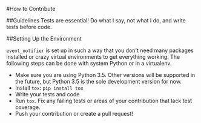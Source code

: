 #How to Contribute

##Guidelines
Tests are essential! Do what I say, not what I do, and write tests before code.

##Setting Up the Environment

`event_notifier` is set up in such a way that you don't need many packages installed or crazy virtual environments to get everything working. The following steps can be done with system Python or in a virtualenv.

- Make sure you are using Python 3.5. Other versions will be supported in the future, but Python 3.5 is the sole development version for now.
- Install `tox`: `pip install tox`
- Write your tests and code
- Run `tox`. Fix any failing tests or areas of your contribution that lack test coverage.
- Push your contribution or create a pull request!
